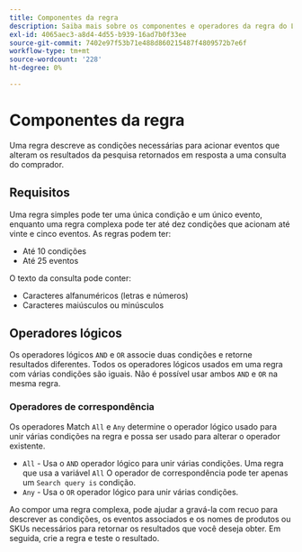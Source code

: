 ```yaml
---
title: Componentes da regra
description: Saiba mais sobre os componentes e operadores da regra do Live Search.
exl-id: 4065aec3-a8d4-4d55-b939-16ad7b0f33ee
source-git-commit: 7402e97f53b71e488d860215487f4809572b7e6f
workflow-type: tm+mt
source-wordcount: '228'
ht-degree: 0%

---
```


# Componentes da regra

Uma regra descreve as condições necessárias para acionar eventos que alteram os resultados da pesquisa retornados em resposta a uma consulta do comprador.

## Requisitos

Uma regra simples pode ter uma única condição e um único evento, enquanto uma regra complexa pode ter até dez condições que acionam até vinte e cinco eventos.
As regras podem ter:

* Até 10 condições
* Até 25 eventos

O texto da consulta pode conter:

* Caracteres alfanuméricos (letras e números)
* Caracteres maiúsculos ou minúsculos

## Operadores lógicos

Os operadores lógicos `AND` e `OR` associe duas condições e retorne resultados diferentes. Todos os operadores lógicos usados em uma regra com várias condições são iguais. Não é possível usar ambos `AND` e `OR` na mesma regra.

### Operadores de correspondência

Os operadores Match `All` e `Any` determine o operador lógico usado para unir várias condições na regra e possa ser usado para alterar o operador existente.

* `All` - Usa o `AND` operador lógico para unir várias condições. Uma regra que usa a variável `All` O operador de correspondência pode ter apenas um `Search query is` condição.
* `Any` - Usa o `OR` operador lógico para unir várias condições.

Ao compor uma regra complexa, pode ajudar a gravá-la com recuo para descrever as condições, os eventos associados e os nomes de produtos ou SKUs necessários para retornar os resultados que você deseja obter. Em seguida, crie a regra e teste o resultado.
